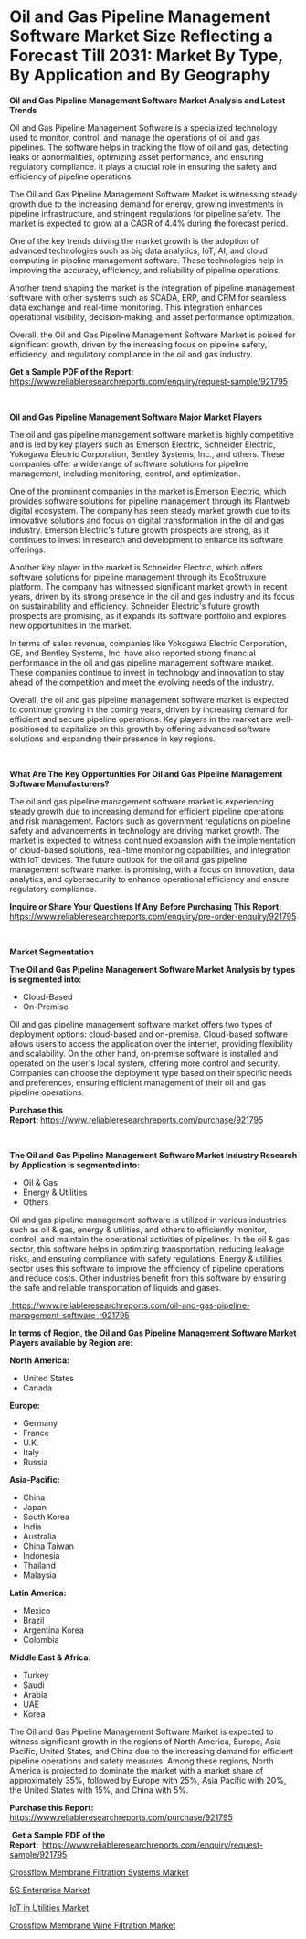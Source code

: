 <p><h1>Oil and Gas Pipeline Management Software Market Size Reflecting a Forecast Till 2031: Market By Type, By Application and By Geography</h1></p><p><strong>Oil and Gas Pipeline Management Software Market Analysis and Latest Trends</strong></p>
<p><p>Oil and Gas Pipeline Management Software is a specialized technology used to monitor, control, and manage the operations of oil and gas pipelines. The software helps in tracking the flow of oil and gas, detecting leaks or abnormalities, optimizing asset performance, and ensuring regulatory compliance. It plays a crucial role in ensuring the safety and efficiency of pipeline operations.</p><p>The Oil and Gas Pipeline Management Software Market is witnessing steady growth due to the increasing demand for energy, growing investments in pipeline infrastructure, and stringent regulations for pipeline safety. The market is expected to grow at a CAGR of 4.4% during the forecast period.</p><p>One of the key trends driving the market growth is the adoption of advanced technologies such as big data analytics, IoT, AI, and cloud computing in pipeline management software. These technologies help in improving the accuracy, efficiency, and reliability of pipeline operations.</p><p>Another trend shaping the market is the integration of pipeline management software with other systems such as SCADA, ERP, and CRM for seamless data exchange and real-time monitoring. This integration enhances operational visibility, decision-making, and asset performance optimization.</p><p>Overall, the Oil and Gas Pipeline Management Software Market is poised for significant growth, driven by the increasing focus on pipeline safety, efficiency, and regulatory compliance in the oil and gas industry.</p></p>
<p><strong>Get a Sample PDF of the Report:&nbsp;</strong> <a href="https://www.reliableresearchreports.com/enquiry/request-sample/921795">https://www.reliableresearchreports.com/enquiry/request-sample/921795</a></p>
<p>&nbsp;</p>
<p><strong>Oil and Gas Pipeline Management Software Major Market Players</strong></p>
<p><p>The oil and gas pipeline management software market is highly competitive and is led by key players such as Emerson Electric, Schneider Electric, Yokogawa Electric Corporation, Bentley Systems, Inc., and others. These companies offer a wide range of software solutions for pipeline management, including monitoring, control, and optimization.</p><p>One of the prominent companies in the market is Emerson Electric, which provides software solutions for pipeline management through its Plantweb digital ecosystem. The company has seen steady market growth due to its innovative solutions and focus on digital transformation in the oil and gas industry. Emerson Electric's future growth prospects are strong, as it continues to invest in research and development to enhance its software offerings.</p><p>Another key player in the market is Schneider Electric, which offers software solutions for pipeline management through its EcoStruxure platform. The company has witnessed significant market growth in recent years, driven by its strong presence in the oil and gas industry and its focus on sustainability and efficiency. Schneider Electric's future growth prospects are promising, as it expands its software portfolio and explores new opportunities in the market.</p><p>In terms of sales revenue, companies like Yokogawa Electric Corporation, GE, and Bentley Systems, Inc. have also reported strong financial performance in the oil and gas pipeline management software market. These companies continue to invest in technology and innovation to stay ahead of the competition and meet the evolving needs of the industry.</p><p>Overall, the oil and gas pipeline management software market is expected to continue growing in the coming years, driven by increasing demand for efficient and secure pipeline operations. Key players in the market are well-positioned to capitalize on this growth by offering advanced software solutions and expanding their presence in key regions.</p></p>
<p>&nbsp;</p>
<p><strong>What Are The Key Opportunities For Oil and Gas Pipeline Management Software Manufacturers?</strong></p>
<p><p>The oil and gas pipeline management software market is experiencing steady growth due to increasing demand for efficient pipeline operations and risk management. Factors such as government regulations on pipeline safety and advancements in technology are driving market growth. The market is expected to witness continued expansion with the implementation of cloud-based solutions, real-time monitoring capabilities, and integration with IoT devices. The future outlook for the oil and gas pipeline management software market is promising, with a focus on innovation, data analytics, and cybersecurity to enhance operational efficiency and ensure regulatory compliance.</p></p>
<p><strong>Inquire or Share Your Questions If Any Before Purchasing This Report:</strong> <a href="https://www.reliableresearchreports.com/enquiry/pre-order-enquiry/921795">https://www.reliableresearchreports.com/enquiry/pre-order-enquiry/921795</a></p>
<p>&nbsp;</p>
<p><strong>Market Segmentation</strong></p>
<p><strong>The Oil and Gas Pipeline Management Software Market Analysis by types is segmented into:</strong></p>
<p><ul><li>Cloud-Based</li><li>On-Premise</li></ul></p>
<p><p>Oil and gas pipeline management software market offers two types of deployment options: cloud-based and on-premise. Cloud-based software allows users to access the application over the internet, providing flexibility and scalability. On the other hand, on-premise software is installed and operated on the user's local system, offering more control and security. Companies can choose the deployment type based on their specific needs and preferences, ensuring efficient management of their oil and gas pipeline operations.</p></p>
<p><strong>Purchase this Report:&nbsp;</strong><a href="https://www.reliableresearchreports.com/purchase/921795">https://www.reliableresearchreports.com/purchase/921795</a></p>
<p>&nbsp;</p>
<p><strong>The Oil and Gas Pipeline Management Software Market Industry Research by Application is segmented into:</strong></p>
<p><ul><li>Oil & Gas</li><li>Energy & Utilities</li><li>Others</li></ul></p>
<p><p>Oil and gas pipeline management software is utilized in various industries such as oil & gas, energy & utilities, and others to efficiently monitor, control, and maintain the operational activities of pipelines. In the oil & gas sector, this software helps in optimizing transportation, reducing leakage risks, and ensuring compliance with safety regulations. Energy & utilities sector uses this software to improve the efficiency of pipeline operations and reduce costs. Other industries benefit from this software by ensuring the safe and reliable transportation of liquids and gases.</p></p>
<p><a href="https://www.reliableresearchreports.com/oil-and-gas-pipeline-management-software-r921795">&nbsp;https://www.reliableresearchreports.com/oil-and-gas-pipeline-management-software-r921795</a></p>
<p><strong>In terms of Region, the Oil and Gas Pipeline Management Software Market Players available by Region are:</strong></p>
<p>
    <p> <strong> North America: </strong>
        <ul>
            <li>United States</li>
            <li>Canada</li>
        </ul>
        </p> 
    <p> <strong> Europe: </strong>
        <ul>
            <li>Germany</li>
            <li>France</li>
            <li>U.K.</li>
            <li>Italy</li>
            <li>Russia</li>
        </ul>
        </p> 
    <p> <strong> Asia-Pacific: </strong>
        <ul>
            <li>China</li>
            <li>Japan</li>
            <li>South Korea</li>
            <li>India</li>
            <li>Australia</li>
            <li>China Taiwan</li>
            <li>Indonesia</li>
            <li>Thailand</li>
            <li>Malaysia</li>
        </ul>
        </p> 
    <p> <strong> Latin America: </strong>
        <ul>
            <li>Mexico</li>
            <li>Brazil</li>
            <li>Argentina Korea</li>
            <li>Colombia</li>
        </ul>
        </p> 
    <p> <strong> Middle East & Africa: </strong>
        <ul>
            <li>Turkey</li>
            <li>Saudi</li>
            <li>Arabia</li>
            <li>UAE</li>
            <li>Korea</li>
        </ul>
    </p>
    </p>
<p><p>The Oil and Gas Pipeline Management Software Market is expected to witness significant growth in the regions of North America, Europe, Asia Pacific, United States, and China due to the increasing demand for efficient pipeline operations and safety measures. Among these regions, North America is projected to dominate the market with a market share of approximately 35%, followed by Europe with 25%, Asia Pacific with 20%, the United States with 15%, and China with 5%.</p></p>
<p><strong>Purchase this Report: </strong><a href="https://www.reliableresearchreports.com/purchase/921795">https://www.reliableresearchreports.com/purchase/921795</a></p>
<p>&nbsp;<strong>Get a Sample PDF of the Report:&nbsp;&nbsp;</strong><a href="https://www.reliableresearchreports.com/enquiry/request-sample/921795">https://www.reliableresearchreports.com/enquiry/request-sample/921795</a></p>
<p><strong></strong></p>
<p><p><a href="https://www.linkedin.com/pulse/analyzing-crossflow-membrane-filtration-systems-market-global-k2dbc">Crossflow Membrane Filtration Systems Market</a></p><p><a href="https://github.com/JuliaFadel1922/Market-Research-Report-List-1/blob/main/5g-enterprise-market.md">5G Enterprise Market</a></p><p><a href="https://github.com/moyahfrancoestellec51j635wcx/Market-Research-Report-List-2/blob/main/iot-in-utilities-market.md">IoT in Utilities Market</a></p><p><a href="https://www.linkedin.com/pulse/crossflow-membrane-wine-filtration-market-trends-analysis-muguc">Crossflow Membrane Wine Filtration Market</a></p></p>